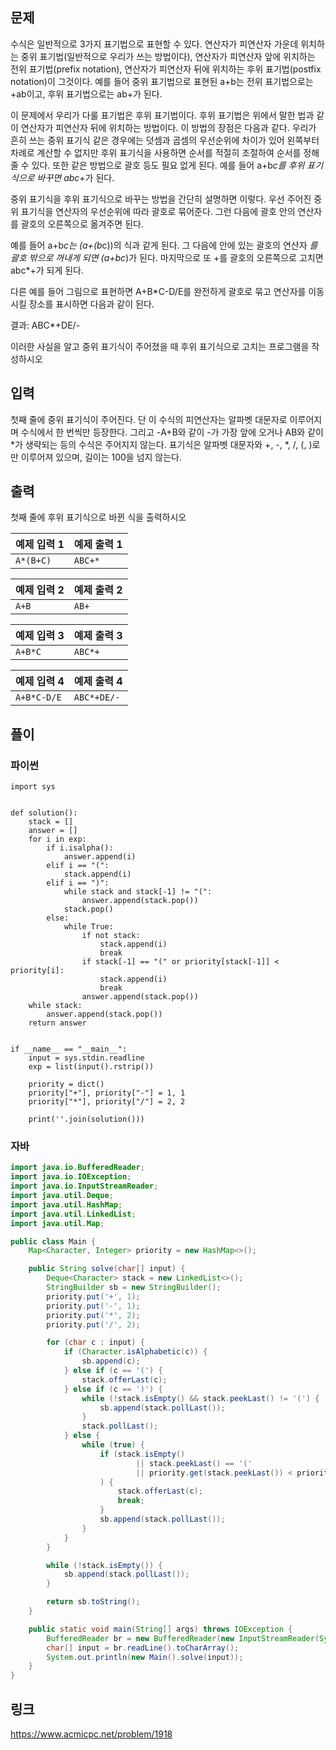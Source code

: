 ## 문제
수식은 일반적으로 3가지 표기법으로 표현할 수 있다. 연산자가 피연산자 가운데 위치하는 중위 표기법(일반적으로 우리가 쓰는 방법이다), 연산자가 피연산자 앞에 위치하는 전위 표기법(prefix notation), 연산자가 피연산자 뒤에 위치하는 후위 표기법(postfix notation)이 그것이다. 예를 들어 중위 표기법으로 표현된 a+b는 전위 표기법으로는 +ab이고, 후위 표기법으로는 ab+가 된다.

이 문제에서 우리가 다룰 표기법은 후위 표기법이다. 후위 표기법은 위에서 말한 법과 같이 연산자가 피연산자 뒤에 위치하는 방법이다. 이 방법의 장점은 다음과 같다. 우리가 흔히 쓰는 중위 표기식 같은 경우에는 덧셈과 곱셈의 우선순위에 차이가 있어 왼쪽부터 차례로 계산할 수 없지만 후위 표기식을 사용하면 순서를 적절히 조절하여 순서를 정해줄 수 있다. 또한 같은 방법으로 괄호 등도 필요 없게 된다. 예를 들어 a+b*c를 후위 표기식으로 바꾸면 abc*+가 된다.

중위 표기식을 후위 표기식으로 바꾸는 방법을 간단히 설명하면 이렇다. 우선 주어진 중위 표기식을 연산자의 우선순위에 따라 괄호로 묶어준다. 그런 다음에 괄호 안의 연산자를 괄호의 오른쪽으로 옮겨주면 된다.

예를 들어 a+b*c는 (a+(b*c))의 식과 같게 된다. 그 다음에 안에 있는 괄호의 연산자 *를 괄호 밖으로 꺼내게 되면 (a+bc*)가 된다. 마지막으로 또 +를 괄호의 오른쪽으로 고치면 abc*+가 되게 된다.

다른 예를 들어 그림으로 표현하면 A+B*C-D/E를 완전하게 괄호로 묶고 연산자를 이동시킬 장소를 표시하면 다음과 같이 된다.



결과: ABC*+DE/-

이러한 사실을 알고 중위 표기식이 주어졌을 때 후위 표기식으로 고치는 프로그램을 작성하시오

## 입력
첫째 줄에 중위 표기식이 주어진다. 단 이 수식의 피연산자는 알파벳 대문자로 이루어지며 수식에서 한 번씩만 등장한다. 그리고 -A+B와 같이 -가 가장 앞에 오거나 AB와 같이 *가 생략되는 등의 수식은 주어지지 않는다. 표기식은 알파벳 대문자와 +, -, *, /, (, )로만 이루어져 있으며, 길이는 100을 넘지 않는다. 

## 출력
첫째 줄에 후위 표기식으로 바뀐 식을 출력하시오

| 예제 입력 1 | 예제 출력 1 |
|-----------|-----------|
|`A*(B+C)`  | `ABC+*`   |

| 예제 입력 2 | 예제 출력 2 |
|-----------|-----------|
|`A+B`      | `AB+`     |

| 예제 입력 3 | 예제 출력 3 |
|-----------|-----------|
|`A+B*C`    |`ABC*+`    |

| 예제 입력 4 | 예제 출력 4 |
|-----------|-----------|
|`A+B*C-D/E`|`ABC*+DE/-`|

## 플이
### 파이썬
```python3
import sys


def solution():
    stack = []
    answer = []
    for i in exp:
        if i.isalpha():
            answer.append(i)
        elif i == "(":
            stack.append(i)
        elif i == ")":
            while stack and stack[-1] != "(":
                answer.append(stack.pop())
            stack.pop()
        else:
            while True:
                if not stack:
                    stack.append(i)
                    break
                if stack[-1] == "(" or priority[stack[-1]] < priority[i]:
                    stack.append(i)
                    break
                answer.append(stack.pop())
    while stack:
        answer.append(stack.pop())
    return answer


if __name__ == "__main__":
    input = sys.stdin.readline
    exp = list(input().rstrip())

    priority = dict()
    priority["+"], priority["-"] = 1, 1
    priority["*"], priority["/"] = 2, 2

    print(''.join(solution()))
```

### 자바
```java
import java.io.BufferedReader;
import java.io.IOException;
import java.io.InputStreamReader;
import java.util.Deque;
import java.util.HashMap;
import java.util.LinkedList;
import java.util.Map;

public class Main {
	Map<Character, Integer> priority = new HashMap<>();

	public String solve(char[] input) {
		Deque<Character> stack = new LinkedList<>();
		StringBuilder sb = new StringBuilder();
		priority.put('+', 1);
		priority.put('-', 1);
		priority.put('*', 2);
		priority.put('/', 2);

		for (char c : input) {
			if (Character.isAlphabetic(c)) {
				sb.append(c);
			} else if (c == '(') {
				stack.offerLast(c);
			} else if (c == ')') {
				while (!stack.isEmpty() && stack.peekLast() != '(') {
					sb.append(stack.pollLast());
				}
				stack.pollLast();
			} else {
				while (true) {
					if (stack.isEmpty()
							|| stack.peekLast() == '('
							|| priority.get(stack.peekLast()) < priority.get(c)
					) {
						stack.offerLast(c);
						break;
					}
					sb.append(stack.pollLast());
				}
			}
		}

		while (!stack.isEmpty()) {
			sb.append(stack.pollLast());
		}

		return sb.toString();
	}

	public static void main(String[] args) throws IOException {
		BufferedReader br = new BufferedReader(new InputStreamReader(System.in));
		char[] input = br.readLine().toCharArray();
		System.out.println(new Main().solve(input));
	}
}
```

## 링크
https://www.acmicpc.net/problem/1918

